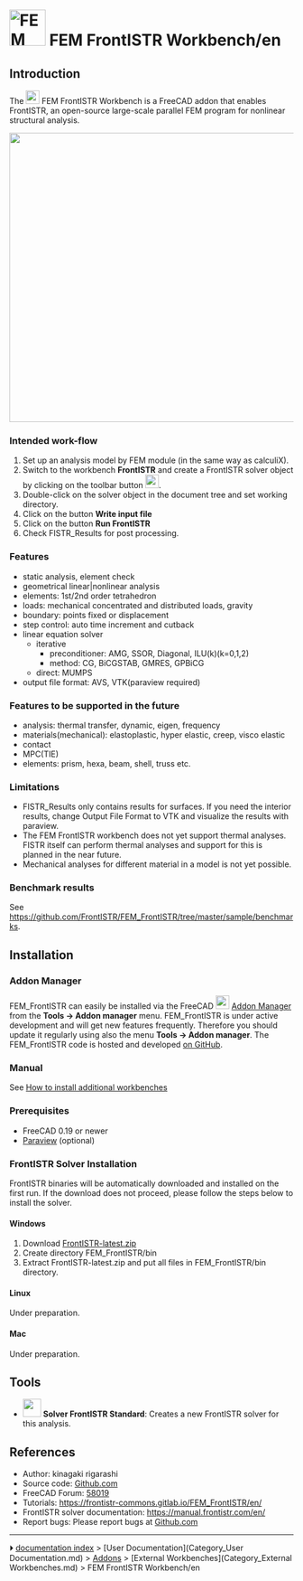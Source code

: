 # <img alt="FEM FrontISTR Workbench icon" src=images/FrontISTR.svg  style="width:64px;"> FEM FrontISTR Workbench/en




## Introduction

The <img alt="" src=images/FrontISTR.svg  style="width:24px;"> FEM FrontISTR Workbench is a FreeCAD addon that enables FrontISTR, an open-source large-scale parallel FEM program for nonlinear structural analysis.

<img alt="" src=images/FEM_FrontISTR_bikeframe_screenshot.png  style="width:512px;">

### Intended work-flow 

1.  Set up an analysis model by FEM module (in the same way as calculiX).
2.  Switch to the workbench **FrontISTR** and create a FrontISTR solver object by clicking on the toolbar button <img alt="" src=images/FEM_SolverCalculixCxxtools.svg  style="width:24px;">.
3.  Double-click on the solver object in the document tree and set working directory.
4.  Click on the button **Write input file**
5.  Click on the button **Run FrontISTR**
6.  Check FISTR_Results for post processing.

### Features

-   static analysis, element check
-   geometrical linear\|nonlinear analysis
-   elements: 1st/2nd order tetrahedron
-   loads: mechanical concentrated and distributed loads, gravity
-   boundary: points fixed or displacement
-   step control: auto time increment and cutback
-   linear equation solver
    -   iterative
        -   preconditioner: AMG, SSOR, Diagonal, ILU(k)(k=0,1,2)
        -   method: CG, BiCGSTAB, GMRES, GPBiCG
    -   direct: MUMPS
-   output file format: AVS, VTK(paraview required)

### Features to be supported in the future 

-   analysis: thermal transfer, dynamic, eigen, frequency
-   materials(mechanical): elastoplastic, hyper elastic, creep, visco elastic
-   contact
-   MPC(TIE)
-   elements: prism, hexa, beam, shell, truss etc.

### Limitations

-   FISTR_Results only contains results for surfaces. If you need the interior results, change Output File Format to VTK and visualize the results with paraview.
-   The FEM FrontISTR workbench does not yet support thermal analyses. FISTR itself can perform thermal analyses and support for this is planned in the near future.
-   Mechanical analyses for different material in a model is not yet possible.

### Benchmark results 

See <https://github.com/FrontISTR/FEM_FrontISTR/tree/master/sample/benchmarks>.

## Installation

### Addon Manager 

FEM_FrontISTR can easily be installed via the FreeCAD <img alt="" src=images/AddonManager.svg  style="width:24px;"> [Addon Manager](Std_AddonMgr.md) from the **Tools → Addon manager** menu. FEM_FrontISTR is under active development and will get new features frequently. Therefore you should update it regularly using also the menu **Tools → Addon manager**. The FEM_FrontISTR code is hosted and developed [on GitHub](https://github.com/FrontISTR/FEM_FrontISTR).

### Manual

See [How to install additional workbenches](How_to_install_additional_workbenches.md)

### Prerequisites

-   FreeCAD 0.19 or newer
-   [Paraview](https://www.paraview.org/) (optional)

### FrontISTR Solver Installation 

FrontISTR binaries will be automatically downloaded and installed on the first run. If the download does not proceed, please follow the steps below to install the solver.

#### Windows

1.  Download [FrontISTR-latest.zip](https://www.frontistr.com/download/link.php?https://frontistr-commons.gitlab.io/FrontISTR/release/x86_64-w64-mingw32-msmpi/FrontISTR-latest.zip)
2.  Create directory FEM_FrontISTR/bin
3.  Extract FrontISTR-latest.zip and put all files in FEM_FrontISTR/bin directory.

#### Linux

Under preparation.

#### Mac

Under preparation.

## Tools

-   <img alt="" src=images/FEM_SolverCalculixCxxtools.svg  style="width:32px;"> **Solver FrontISTR Standard**: Creates a new FrontISTR solver for this analysis.

## References

-   Author: kinagaki rigarashi
-   Source code: [Github.com](https://github.com/FrontISTR/FEM_FrontISTR)
-   FreeCAD Forum: [58019](https://forum.freecadweb.org/viewtopic.php?t=58019)
-   Tutorials: <https://frontistr-commons.gitlab.io/FEM_FrontISTR/en/>
-   FrontISTR solver documentation: <https://manual.frontistr.com/en/>
-   Report bugs: Please report bugs at [Github.com](https://github.com/FrontISTR/FEM_FrontISTR)



---
⏵ [documentation index](../README.md) > [User Documentation](Category_User Documentation.md) > [Addons](Category_Addons.md) > [External Workbenches](Category_External Workbenches.md) > FEM FrontISTR Workbench/en
